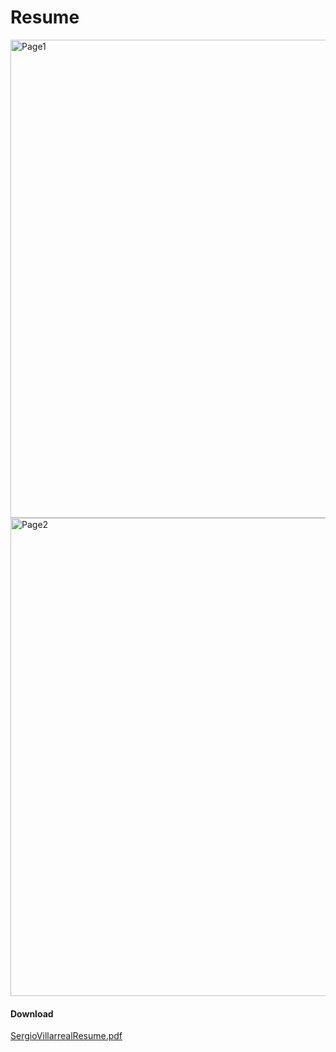 # Resume

<img width="765" alt="Page1" src="https://github.com/user-attachments/assets/63bf681f-0c44-4ba7-ac55-a3bd84f917fa">
<img width="765" alt="Page2" src="https://github.com/user-attachments/assets/7f66048c-91e2-4cc6-aa85-9628f95f5c9e">


#### Download
[SergioVillarrealResume.pdf](https://github.com/SergioBoySV/Resume/files/15484356/SergioVillarrealResume.pdf)

